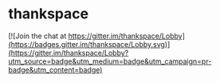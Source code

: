 # thankspace

[![Join the chat at https://gitter.im/thankspace/Lobby](https://badges.gitter.im/thankspace/Lobby.svg)](https://gitter.im/thankspace/Lobby?utm_source=badge&utm_medium=badge&utm_campaign=pr-badge&utm_content=badge)

